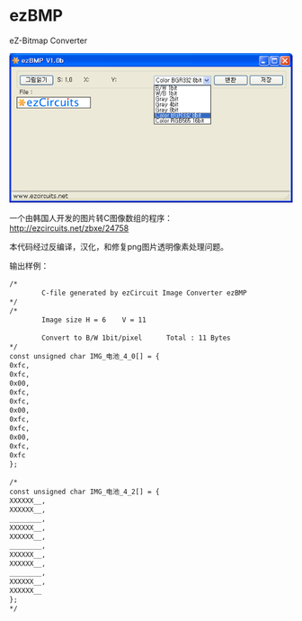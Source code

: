 ﻿# ezBMP
eZ-Bitmap Converter

![ezBMP](原始程序/ezBMP_1.PNG)

一个由韩国人开发的图片转C图像数组的程序：  
http://ezcircuits.net/zbxe/24758

本代码经过反编译，汉化，和修复png图片透明像素处理问题。

输出样例：
```
/*
        C-file generated by ezCircuit Image Converter ezBMP
*/
/*
        Image size H = 6    V = 11

        Convert to B/W 1bit/pixel      Total : 11 Bytes
*/
const unsigned char IMG_电池_4_0[] = {
0xfc,
0xfc,
0x00,
0xfc,
0xfc,
0x00,
0xfc,
0xfc,
0x00,
0xfc,
0xfc
}; 

/*
const unsigned char IMG_电池_4_2[] = {
XXXXXX__,
XXXXXX__,
________,
XXXXXX__,
XXXXXX__,
________,
XXXXXX__,
XXXXXX__,
________,
XXXXXX__,
XXXXXX__ 
}; 
*/
```